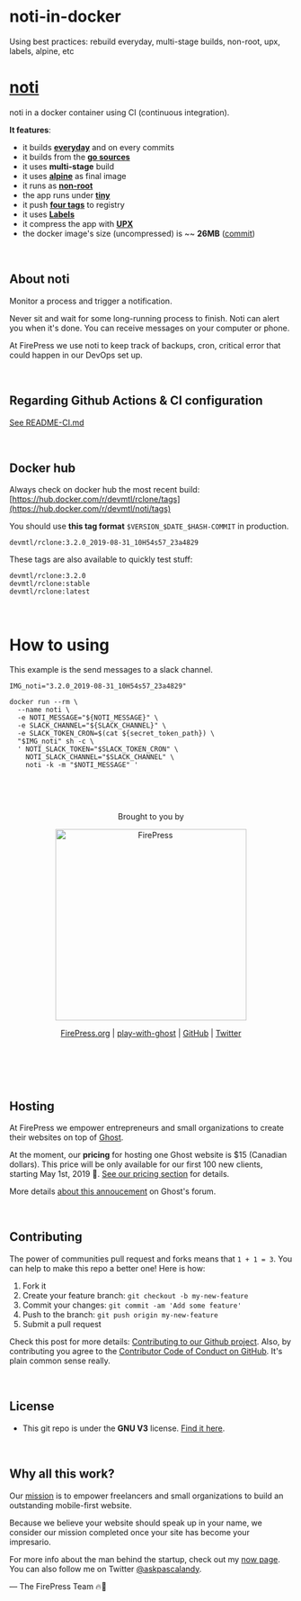 # noti-in-docker
Using best practices: rebuild everyday, multi-stage builds, non-root, upx, labels, alpine, etc

# [noti](https://github.com/variadico/noti/blob/master/docs/noti.md)

noti in a docker container using CI (continuous integration).

**It features**:

- it builds **[everyday](https://github.com/firepress-org/rclone-in-docker/blob/2090107a0ea3382bee3cd43548c5a1ab79b5e333/.github/workflows/docker_build_ci.yml#L8)** and on every commits
- it builds from the **[go sources](https://github.com/firepress-org/rclone-in-docker/blob/2090107a0ea3382bee3cd43548c5a1ab79b5e333/Dockerfile#L27)**
- it uses **multi-stage** build
- it uses **[alpine](https://github.com/firepress-org/rclone-in-docker/blob/2090107a0ea3382bee3cd43548c5a1ab79b5e333/Dockerfile#L47)** as final image
- it runs as **[non-root](https://github.com/firepress-org/rclone-in-docker/blob/2090107a0ea3382bee3cd43548c5a1ab79b5e333/Dockerfile#L70)**
- the app runs under **[tiny](https://github.com/firepress-org/rclone-in-docker/blob/2090107a0ea3382bee3cd43548c5a1ab79b5e333/Dockerfile#L90)**
- it push **[four tags](https://github.com/firepress-org/rclone-in-docker/blob/2090107a0ea3382bee3cd43548c5a1ab79b5e333/.github/workflows/docker_build_ci.yml#L113)** to registry
- it uses **[Labels](https://github.com/firepress-org/rclone-in-docker/blob/2090107a0ea3382bee3cd43548c5a1ab79b5e333/Dockerfile#L73)**
- it compress the app with **[UPX](https://github.com/firepress-org/rclone-in-docker/blob/2090107a0ea3382bee3cd43548c5a1ab79b5e333/Dockerfile#L33)**
- the docker image's size (uncompressed) is ~~ **26MB** ([commit](https://github.com/firepress-org/rclone-in-docker/commit/2090107a0ea3382bee3cd43548c5a1ab79b5e333))

<br>

## About noti

Monitor a process and trigger a notification.

Never sit and wait for some long-running process to finish. Noti can alert you when it's done. You can receive messages on your computer or phone.

At FirePress we use noti to keep track of backups, cron, critical error that could happen in our DevOps set up.

<br>

## Regarding Github Actions & CI configuration

[See README-CI.md](./README-CI.md)

<br>

## Docker hub

Always check on docker hub the most recent build:<br>
[https://hub.docker.com/r/devmtl/rclone/tags](https://hub.docker.com/r/devmtl/noti/tags)

You should use **this tag format** `$VERSION_$DATE_$HASH-COMMIT` in production.

```
devmtl/rclone:3.2.0_2019-08-31_10H54s57_23a4829
```

These tags are also available to quickly test stuff:

```
devmtl/rclone:3.2.0
devmtl/rclone:stable
devmtl/rclone:latest
```

<br>


# How to using

This example is the send messages to a slack channel.

```
IMG_noti="3.2.0_2019-08-31_10H54s57_23a4829"

docker run --rm \
  --name noti \
  -e NOTI_MESSAGE="${NOTI_MESSAGE}" \
  -e SLACK_CHANNEL="${SLACK_CHANNEL}" \
  -e SLACK_TOKEN_CRON=$(cat ${secret_token_path}) \
  "$IMG_noti" sh -c \
  ' NOTI_SLACK_TOKEN="$SLACK_TOKEN_CRON" \
    NOTI_SLACK_CHANNEL="$SLACK_CHANNEL" \
    noti -k -m "$NOTI_MESSAGE" '
```    
<br>

&nbsp;

<p align="center">
    Brought to you by
</p>

<p align="center">
  <a href="https://firepress.org/">
    <img src="https://user-images.githubusercontent.com/6694151/50166045-2cc53000-02b4-11e9-8f7f-5332089ec331.jpg" width="340px" alt="FirePress" />
  </a>
</p>

<p align="center">
    <a href="https://firepress.org/">FirePress.org</a> |
    <a href="https://play-with-ghost.com/">play-with-ghost</a> |
    <a href="https://github.com/firepress-org/">GitHub</a> |
    <a href="https://twitter.com/askpascalandy">Twitter</a>
    <br /> <br />
</p>

&nbsp;

<br>

## Hosting

At FirePress we empower entrepreneurs and small organizations to create their websites on top of [Ghost](https://firepress.org/en/faq/#what-is-ghost).

At the moment, our **pricing** for hosting one Ghost website is $15 (Canadian dollars). This price will be only available for our first 100 new clients, starting May 1st, 2019 🙌. [See our pricing section](https://firepress.org/en/pricing/) for details.

More details [about this annoucement](https://forum.ghost.org/t/host-your-ghost-website-on-firepress/7092/1) on Ghost's forum.

<br>

## Contributing

The power of communities pull request and forks means that `1 + 1 = 3`. You can help to make this repo a better one! Here is how:

1. Fork it
2. Create your feature branch: `git checkout -b my-new-feature`
3. Commit your changes: `git commit -am 'Add some feature'`
4. Push to the branch: `git push origin my-new-feature`
5. Submit a pull request

Check this post for more details: [Contributing to our Github project](https://pascalandy.com/blog/contributing-to-our-github-project/). Also, by contributing you agree to the [Contributor Code of Conduct on GitHub](https://pascalandy.com/blog/contributor-code-of-conduct-on-github/). It's plain common sense really.

<br>

## License

- This git repo is under the **GNU V3** license. [Find it here](https://github.com/pascalandy/GNU-GENERAL-PUBLIC-LICENSE/blob/master/LICENSE.md).

<br>

## Why all this work?

Our [mission](https://firepress.org/en/our-mission/) is to empower freelancers and small organizations to build an outstanding mobile-first website.

Because we believe your website should speak up in your name, we consider our mission completed once your site has become your impresario.

For more info about the man behind the startup, check out my [now page](https://pascalandy.com/blog/now/). You can also follow me on Twitter [@askpascalandy](https://twitter.com/askpascalandy).

— The FirePress Team 🔥📰